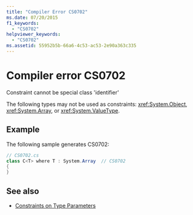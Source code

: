 ```yaml
---
title: "Compiler Error CS0702"
ms.date: 07/20/2015
f1_keywords: 
  - "CS0702"
helpviewer_keywords: 
  - "CS0702"
ms.assetid: 55952b5b-66a6-4c53-ac53-2e90a363c335
---
```

# Compiler error CS0702
Constraint cannot be special class 'identifier'  
  
 The following types may not be used as constraints:  <xref:System.Object>, <xref:System.Array>, or <xref:System.ValueType>.  
  
## Example  
 The following sample generates CS0702:  
  
```csharp  
// CS0702.cs  
class C<T> where T : System.Array  // CS0702  
{  
}  
```  
  
## See also

- [Constraints on Type Parameters](../../programming-guide/generics/constraints-on-type-parameters.md)
